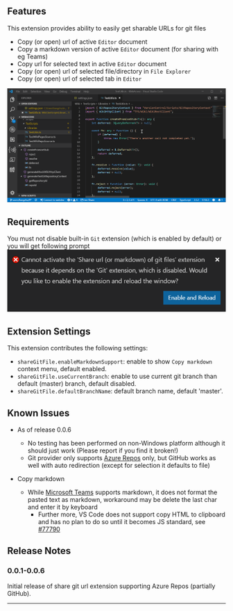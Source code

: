 ## Features

This extension provides ability to easily get sharable URLs for git files

- Copy (or open) url of active `Editor` document
- Copy a markdown version of active `Editor` document (for sharing with eg Teams)
- Copy url for selected text in active `Editor` document
- Copy (or open) url of selected file/directory in `File Explorer`
- Copy (or open) url of selected tab in `Editor`

![feature-demo](images/share-git-url-demo.gif)

## Requirements

You must not disable built-in `Git` extension (which is enabled by default) or you will get following prompt ![require-git-extension](images/require-git-extension.png)

## Extension Settings

This extension contributes the following settings:

- `shareGitFile.enableMarkdownSupport`: enable to show `Copy markdown` context menu, default enabled.
- `shareGitFile.useCurrentBranch`: enable to use current git branch than default (master) branch, default disabled.
- `shareGitFile.defaultBranchName`: default branch name, default 'master'.

## Known Issues

- As of release 0.0.6
  - No testing has been performed on non-Windows platform although it should just work (Please report if you find it broken!)
  - Git provider only supports [Azure Repos](https://azure.microsoft.com/en-us/services/devops/repos/) only, but GitHub works as well with auto redirection (except for selection it defaults to file)

- Copy markdown 
  - While [Microsoft Teams](https://products.office.com/en-us/microsoft-teams/group-chat-software) supports markdown, it does not format the pasted text as markdown, workaround may be delete the last char and enter it by keyboard
    - Further more, VS Code does not support copy HTML to clipboard and has no plan to do so until it becomes JS standard, see [#77790](https://github.com/microsoft/vscode/issues/77790)
## Release Notes

### 0.0.1-0.0.6

Initial release of share git url extension supporting Azure Repos (partially GitHub).

---
